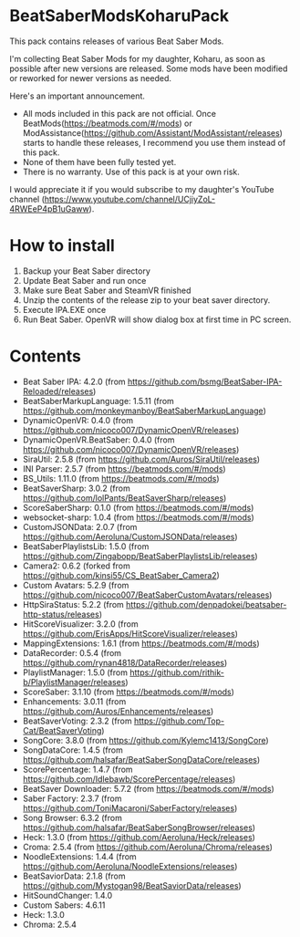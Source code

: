 # BeatSaberModsKoharuPack
This pack contains releases of various Beat Saber Mods.

I'm collecting Beat Saber Mods for my daughter, Koharu, as soon as possible after new versions are released.
Some mods have been modified or reworked for newer versions as needed.

Here's an important announcement.
* All mods included in this pack are not official. Once BeatMods(https://beatmods.com/#/mods) or ModAssistance(https://github.com/Assistant/ModAssistant/releases) starts to handle these releases, I recommend you use them instead of this pack.
* None of them have been fully tested yet.
* There is no warranty. Use of this pack is at your own risk.

I would appreciate it if you would subscribe to my daughter's YouTube channel (https://www.youtube.com/channel/UCjiyZoL-4RWEeP4pB1uGaww).

# How to install

1. Backup your Beat Saber directory
2. Update Beat Saber and run once
3. Make sure Beat Saber and SteamVR finished
4. Unzip the contents of the release zip to your beat saver directory.
5. Execute IPA.EXE once
6. Run Beat Saber. OpenVR will show dialog box at first time in PC screen.

# Contents

* Beat Saber IPA: 4.2.0 (from https://github.com/bsmg/BeatSaber-IPA-Reloaded/releases)
* BeatSaberMarkupLanguage: 1.5.11 (from https://github.com/monkeymanboy/BeatSaberMarkupLanguage)
* DynamicOpenVR: 0.4.0 (from https://github.com/nicoco007/DynamicOpenVR/releases)
* DynamicOpenVR.BeatSaber: 0.4.0 (from https://github.com/nicoco007/DynamicOpenVR/releases)
* SiraUtil: 2.5.8 (from https://github.com/Auros/SiraUtil/releases)
* INI Parser: 2.5.7 (from https://beatmods.com/#/mods)
* BS_Utils: 1.11.0 (from https://beatmods.com/#/mods)
* BeatSaverSharp: 3.0.2 (from https://github.com/lolPants/BeatSaverSharp/releases)
* ScoreSaberSharp: 0.1.0 (from https://beatmods.com/#/mods)
* websocket-sharp: 1.0.4 (from https://beatmods.com/#/mods)
* CustomJSONData: 2.0.7 (from https://github.com/Aeroluna/CustomJSONData/releases)
* BeatSaberPlaylistsLib: 1.5.0 (from https://github.com/Zingabopp/BeatSaberPlaylistsLib/releases)
* Camera2: 0.6.2 (forked from https://github.com/kinsi55/CS_BeatSaber_Camera2)
* Custom Avatars: 5.2.9 (from https://github.com/nicoco007/BeatSaberCustomAvatars/releases)
* HttpSiraStatus: 5.2.2 (from https://github.com/denpadokei/beatsaber-http-status/releases)
* HitScoreVisualizer: 3.2.0 (from https://github.com/ErisApps/HitScoreVisualizer/releases)
* MappingExtensions: 1.6.1 (from https://beatmods.com/#/mods)
* DataRecorder: 0.5.4 (from https://github.com/rynan4818/DataRecorder/releases)
* PlaylistManager: 1.5.0 (from https://github.com/rithik-b/PlaylistManager/releases)
* ScoreSaber: 3.1.10 (from https://beatmods.com/#/mods)
* Enhancements: 3.0.11 (from https://github.com/Auros/Enhancements/releases)
* BeatSaverVoting: 2.3.2 (from https://github.com/Top-Cat/BeatSaverVoting)
* SongCore: 3.8.0 (from https://github.com/Kylemc1413/SongCore)
* SongDataCore: 1.4.5 (from https://github.com/halsafar/BeatSaberSongDataCore/releases)
* ScorePercentage: 1.4.7 (from https://github.com/Idlebawb/ScorePercentage/releases) 
* BeatSaver Downloader: 5.7.2 (from https://beatmods.com/#/mods)
* Saber Factory: 2.3.7 (from https://github.com/ToniMacaroni/SaberFactory/releases)
* Song Browser: 6.3.2 (from https://github.com/halsafar/BeatSaberSongBrowser/releases)
* Heck: 1.3.0 (from https://github.com/Aeroluna/Heck/releases)
* Croma: 2.5.4 (from https://github.com/Aeroluna/Chroma/releases)
* NoodleExtensions: 1.4.4 (from https://github.com/Aeroluna/NoodleExtensions/releases)
* BeatSaviorData: 2.1.8 (from https://github.com/Mystogan98/BeatSaviorData/releases)
* HitSoundChanger: 1.4.0
* Custom Sabers: 4.6.11
* Heck: 1.3.0
* Chroma: 2.5.4


